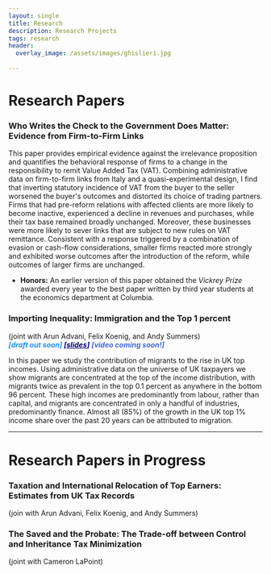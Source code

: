 ```yaml
---
layout: single
title: Research
description: Research Projects
tags: research
header: 
  overlay_image: /assets/images/ghislieri.jpg
  
---
```




# Research Papers

### Who Writes the Check to the Government Does Matter: Evidence from Firm-to-Firm Links
This paper provides empirical evidence against the irrelevance proposition and quantifies the behavioral response of firms to a change in the responsibility to remit Value Added Tax (VAT). Combining administrative data on firm-to-firm links from Italy and a quasi-experimental design, I find that inverting statutory incidence of VAT from the buyer to the seller worsened the buyer's outcomes and distorted its choice of trading partners. Firms that had pre-reform relations with affected clients are more likely to become inactive, experienced a decline in revenues and purchases, while their tax base remained broadly unchanged. Moreover, these businesses were more likely to sever links that are subject to new rules on VAT remittance. Consistent with a response triggered by a combination of evasion or cash-flow considerations, smaller firms reacted more strongly and exhibited worse outcomes after the introduction of the reform, while outcomes of larger firms are unchanged.

- **Honors:** An earlier version of this paper obtained the *Vickrey Prize* awarded every year to the best paper written by third year students at the economics department at Columbia.

### Importing Inequality: Immigration and the Top 1 percent  <br/>
(joint with Arun Advani, Felix Koenig, and Andy Summers) <br/> 
<span style="color:dodgerblue"> <strong> _[draft out soon]_ </strong> </span> 
<span style="color:navy"><strong>_[<a href="/assets/slides/AdvaniKoenigPessinaSummers_slides.pdf" style="color:navy">slides</a>]_</strong></span>
<span style="color:royalblue"> <strong> _[video coming soon!]_ </strong> </span>

In this paper we study the contribution of migrants to the rise in UK top incomes. Using administrative data on the universe of UK taxpayers we show migrants are concentrated at the top of the income distribution, with migrants twice as prevalent in the top 0.1 percent as anywhere in the bottom 96 percent. These high incomes are predominantly from labour, rather than capital, and migrants are concentrated in only a handful of industries, predominantly finance. Almost all (85%) of the growth in the UK top 1% income share over the past 20 years can be attributed to migration.

****

# Research Papers in Progress

### Taxation and International Relocation of Top Earners: Estimates from UK Tax Records
(join with Arun Advani, Felix Koenig, and Andy Summers)

### The Saved and the Probate: The Trade-off between Control and Inheritance Tax Minimization
(joint with Cameron LaPoint)